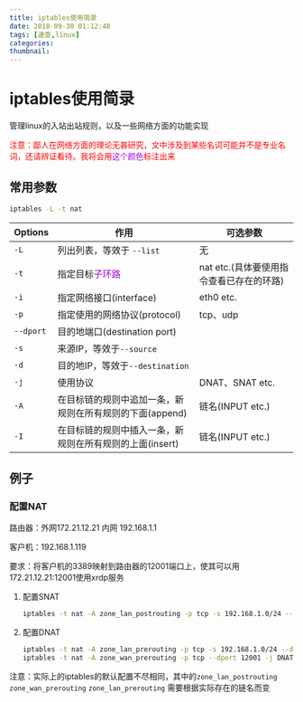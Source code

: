 ```yaml
---
title: iptables使用简录
date: 2018-09-30 01:12:48
tags: [速查,linux]
categories:
thumbnail:
---
```


# iptables使用简录

管理linux的入站出站规则，以及一些网络方面的功能实现

<font color=red>注意：鄙人在网络方面的理论无甚研究，文中涉及到某些名词可能并不是专业名词，还请辨证看待。我将会用</font><font color=apple>这个颜色</font><font color=red>标注出来</font>

## 常用参数

```bash
iptables -L -t nat
```

| Options   | 作用                                                     | 可选参数                                 |
| --------- | -------------------------------------------------------- | ---------------------------------------- |
| `-L`      | 列出列表，等效于 `--list`                                | 无                                       |
| `-t`      | 指定目标<font color=apple>子环路</font>                  | nat etc.(具体要使用指令查看已存在的环路) |
| `-i`      | 指定网络接口(interface)                                  | eth0 etc.                                |
| `-p`      | 指定使用的网络协议(protocol)                             | tcp、udp                                 |
| `--dport` | 目的地端口(destination port)                             |                                          |
| `-s`      | 来源IP，等效于`--source`                                 |                                          |
| `-d`      | 目的地IP，等效于`--destination`                          |                                          |
| `-j`      | 使用协议                                                 | DNAT、SNAT etc.                          |
| `-A`      | 在目标链的规则中追加一条，新规则在所有规则的下面(append) | 链名(INPUT etc.)                         |
| `-I`      | 在目标链的规则中插入一条，新规则在所有规则的上面(insert) | 链名(INPUT etc.)                         |

## 例子

### 配置NAT

路由器：外网172.21.12.21 内网 192.168.1.1

客户机：192.168.1.119

要求：将客户机的3389映射到路由器的12001端口上，使其可以用172.21.12.21:12001使用xrdp服务

1. 配置SNAT

    ```bash
    iptables -t nat -A zone_lan_postrouting -p tcp -s 192.168.1.0/24 --destination 192.168.1.119 --dport 3389 -j SNAT --to 192.168.1.1
    ```

2. 配置DNAT

    ```bash
    iptables -t nat -A zone_lan_prerouting -p tcp -s 192.168.1.0/24 --destination 172.21.12.21 --dport 12001 -j DNAT --to 192.168.1.119:3389
    iptables -t nat -A zone_wan_prerouting -p tcp --dport 12001 -j DNAT --to 192.168.1.119:3389
    ```

注意：实际上的iptables的默认配置不尽相同，其中的`zone_lan_postrouting` `zone_wan_prerouting` `zone_lan_prerouting` 需要根据实际存在的链名而变